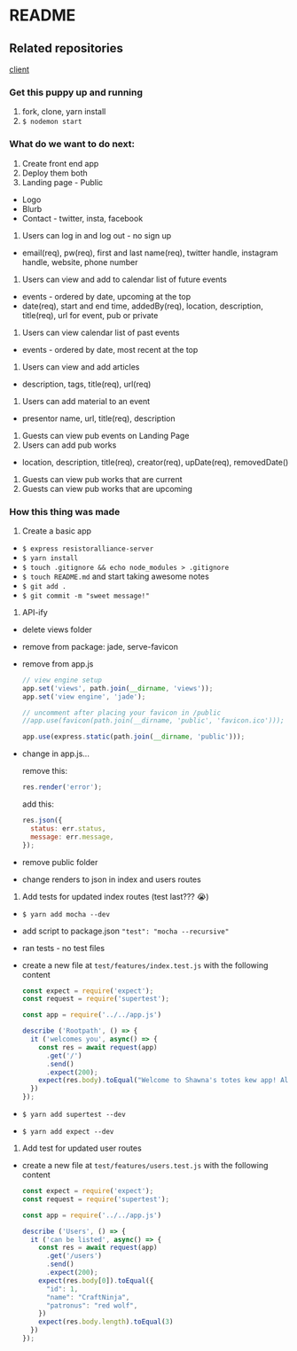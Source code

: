# README

## Related repositories

[client](https://github.com/craftninja/resistoralliance)

### Get this puppy up and running

1. fork, clone, yarn install
1. `$ nodemon start`

### What do we want to do next:

1. Create front end app
1. Deploy them both
1. Landing page - Public
  * Logo
  * Blurb
  * Contact - twitter, insta, facebook
1. Users can log in and log out - no sign up
  * email(req), pw(req), first and last name(req), twitter handle, instagram handle, website, phone number
1. Users can view and add to calendar list of future events
  * events - ordered by date, upcoming at the top
  * date(req), start and end time, addedBy(req), location, description, title(req), url for event, pub or private
1. Users can view calendar list of past events
  * events - ordered by date, most recent at the top
1. Users can view and add articles
  * description, tags, title(req), url(req)
1. Users can add material to an event
  * presentor name, url, title(req), description
1. Guests can view pub events on Landing Page
1. Users can add pub works
  * location, description, title(req), creator(req), upDate(req), removedDate()
1. Guests can view pub works that are current
1. Guests can view pub works that are upcoming

### How this thing was made

1. Create a basic app
  * `$ express resistoralliance-server`
  * `$ yarn install`
  * `$ touch .gitignore && echo node_modules > .gitignore`
  * `$ touch README.md` and start taking awesome notes
  * `$ git add .`
  * `$ git commit -m "sweet message!"`
1. API-ify
  * delete views folder
  * remove from package: jade, serve-favicon
  * remove from app.js

    ```js
    // view engine setup
    app.set('views', path.join(__dirname, 'views'));
    app.set('view engine', 'jade');
    ```

    ```js
    // uncomment after placing your favicon in /public
    //app.use(favicon(path.join(__dirname, 'public', 'favicon.ico')));
    ```

    ```js
    app.use(express.static(path.join(__dirname, 'public')));
    ```
  * change in app.js...

    remove this:

    ```js
    res.render('error');
    ```

    add this:

    ```js
    res.json({
      status: err.status,
      message: err.message,
    });
    ```

  * remove public folder
  * change renders to json in index and users routes
1. Add tests for updated index routes (test last??? :sob:)
  * `$ yarn add mocha --dev`
  * add script to package.json `"test": "mocha --recursive"`
  * ran tests - no test files
  * create a new file at `test/features/index.test.js` with the following content

    ```js
    const expect = require('expect');
    const request = require('supertest');

    const app = require('../../app.js')

    describe ('Rootpath', () => {
      it ('welcomes you', async() => {
        const res = await request(app)
          .get('/')
          .send()
          .expect(200);
        expect(res.body).toEqual("Welcome to Shawna's totes kew app! Also, get out of here, and go to our real app at http://resistoralliance.herokuapp.com/")
      })
    });
    ```

  * `$ yarn add supertest --dev`
  * `$ yarn add expect --dev`
1. Add test for updated user routes
  * create a new file at `test/features/users.test.js` with the following content

    ```js
    const expect = require('expect');
    const request = require('supertest');

    const app = require('../../app.js')

    describe ('Users', () => {
      it ('can be listed', async() => {
        const res = await request(app)
          .get('/users')
          .send()
          .expect(200);
        expect(res.body[0]).toEqual({
          "id": 1,
          "name": "CraftNinja",
          "patronus": "red wolf",
        })
        expect(res.body.length).toEqual(3)
      })
    });
    ```
